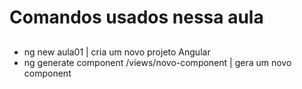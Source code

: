 # Comandos usados nessa aula

##
   - ng new aula01 | cria um novo projeto Angular
   - ng generate component /views/novo-component | gera um novo component
